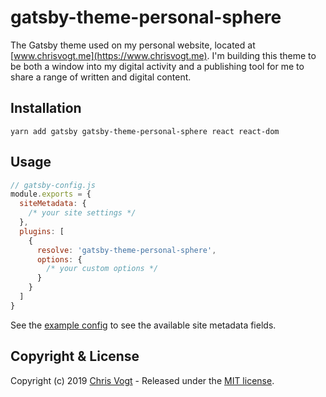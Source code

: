 # gatsby-theme-personal-sphere

The Gatsby theme used on my personal website, located at [www.chrisvogt.me](https://www.chrisvogt.me). I'm building this theme to be both a window into my digital activity and a publishing tool for me to share a range of written and digital content.

## Installation

```
yarn add gatsby gatsby-theme-personal-sphere react react-dom
```

## Usage

```js
// gatsby-config.js
module.exports = {
  siteMetadata: {
    /* your site settings */
  },
  plugins: [
    {
      resolve: 'gatsby-theme-personal-sphere',
      options: {
        /* your custom options */
      }
    }
  ]
}
```

See the [example config](/example/gatsby-config.js) to see the available site metadata fields.

## Copyright & License

Copyright (c) 2019 [Chris Vogt](https://www.chrisvogt.me) - Released under the [MIT license](LICENSE).
